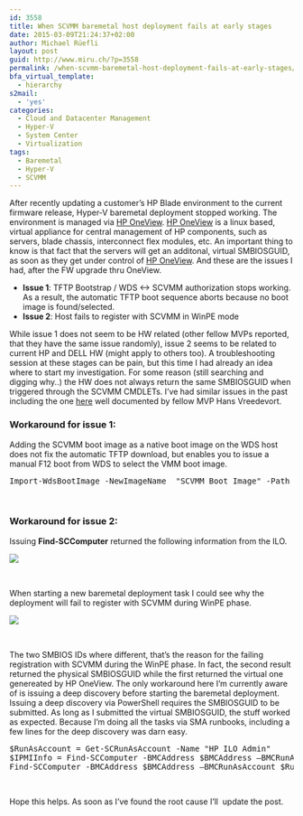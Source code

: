 ```yaml
---
id: 3558
title: When SCVMM baremetal host deployment fails at early stages
date: 2015-03-09T21:24:37+02:00
author: Michael Rüefli
layout: post
guid: http://www.miru.ch/?p=3558
permalink: /when-scvmm-baremetal-host-deployment-fails-at-early-stages/
bfa_virtual_template:
  - hierarchy
s2mail:
  - 'yes'
categories:
  - Cloud and Datacenter Management
  - Hyper-V
  - System Center
  - Virtualization
tags:
  - Baremetal
  - Hyper-V
  - SCVMM
---
```

After recently updating a customer&#8217;s HP Blade environment to the current firmware release, Hyper-V baremetal deployment stopped working. The environment is managed via <a href="http://h17007.www1.hp.com/ch/de/enterprise/servers/products/infrastructure-management/index.aspx#.VP3wIE0mNps" target="_blank">HP OneView</a>. <a href="http://h17007.www1.hp.com/ch/de/enterprise/servers/products/infrastructure-management/index.aspx#.VP3wIE0mNps" target="_blank">HP OneView</a> is a linux based, virtual appliance for central management of HP components, such as servers, blade chassis, interconnect flex modules, etc. An important thing to know is that fact that the servers will get an additonal, virtual SMBIOSGUID, as soon as they get under control of <a href="http://h17007.www1.hp.com/ch/de/enterprise/servers/products/infrastructure-management/index.aspx#.VP3wIE0mNps" target="_blank">HP OneView</a>. And these are the issues I had, after the FW upgrade thru OneView.

  * **Issue 1**: TFTP Bootstrap / WDS <-> SCVMM authorization stops working. As a result, the automatic TFTP boot sequence aborts because no boot image is found/selected.
  * **Issue 2**: Host fails to register with SCVMM in WinPE mode

While issue 1 does not seem to be HW related (other fellow MVPs reported, that they have the same issue randomly), issue 2 seems to be related to current HP and DELL HW (might apply to others too). A troubleshooting session at these stages can be pain, but this time I had already an idea where to start my investigation. For some reason (still searching and digging why..) the HW does not always return the same SMBIOSGUID when triggered through the SCVMM CMDLETs. I&#8217;ve had similar issues in the past including the one <a href="http://www.hyper-v.nu/archives/hvredevoort/2011/11/how-to-bare-metal-deploy-a-hyper-v-server-via-vmm2012-and-hp-ilo/" target="_blank">here</a> well documented by fellow MVP Hans Vreedevort.

### Workaround for issue 1:

Adding the SCVMM boot image as a native boot image on the WDS host does not fix the automatic TFTP download, but enables you to issue a manual F12 boot from WDS to select the VMM boot image.

<pre>Import-WdsBootImage -NewImageName  "SCVMM Boot Image" -Path "D:\RemoteInstall\DCMgr\Boot\Windows\Images\Boot.wim"</pre>

&nbsp;

### Workaround for issue 2:

Issuing **Find-SCComputer** returned the following information from the ILO.

![](http://www.miru.ch/wp-content/uploads/2015/03/030915_1855_SCVMMBareme1.png) 

&nbsp;

When starting a new baremetal deployment task I could see why the deployment will fail to register with SCVMM during WinPE phase.

![](http://www.miru.ch/wp-content/uploads/2015/03/030915_1855_SCVMMBareme2.png) 

&nbsp;

The two SMBIOS IDs where different, that&#8217;s the reason for the failing registration with SCVMM during the WinPE phase. In fact, the second result returned the physical SMBIOSGUID while the first returned the virtual one genereated by HP OneView. The only workaround here I&#8217;m currently aware of is issuing a deep discovery before starting the baremetal deployment. Issuing a deep discovery via PowerShell requires the SMBIOSGUID to be submitted. As long as I submitted the virtual SMBIOSGUID, the stuff worked as expected. Because I&#8217;m doing all the tasks via SMA runbooks, including a few lines for the deep discovery was darn easy.

<pre>$RunAsAccount = Get-SCRunAsAccount -Name "HP ILO Admin"
$IPMIInfo = Find-SCComputer -BMCAddress $BMCAddress –BMCRunAsAccount $RunAsAccount -BMCProtocol "IPMI" -BMCPort 623
Find-SCComputer -BMCAddress $BMCAddress –BMCRunAsAccount $RunAsAccount -BMCProtocol "IPMI" -DeepDiscovery -SMBiosGuid $IPMIInfo.SMBiosGUID.Guid</pre>

&nbsp;

Hope this helps. As soon as I&#8217;ve found the root cause I&#8217;ll  update the post.